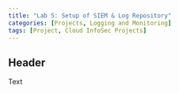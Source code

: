 ```yaml
---
title: "Lab 5: Setup of SIEM & Log Repository"
categories: [Projects, Logging and Monitoring] 
tags: [Project, Cloud InfoSec Projects]
---
```


## Header

Text
